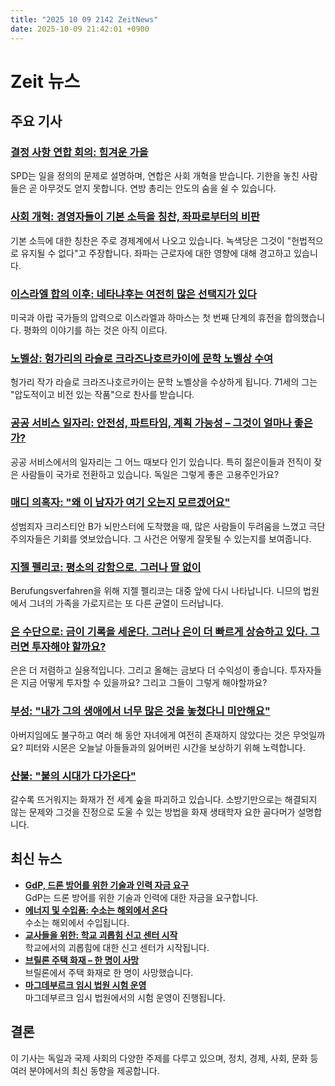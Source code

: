 ```yaml
---
title: "2025 10 09 2142 ZeitNews"
date: 2025-10-09 21:42:01 +0900
---
```


# Zeit 뉴스
## 주요 기사
### [결정 사항 연합 회의: 힘겨운 가을](https://www.zeit.de/politik/deutschland/2025-10/beschluesse-koalitionsausschuss-sozialreform-aktivrente-spd-cdu)  
 SPD는 일을 정의의 문제로 설명하며, 연합은 사회 개혁을 받습니다. 기한을 놓친 사람들은 곧 아무것도 얻지 못합니다. 연방 총리는 안도의 숨을 쉴 수 있습니다.  
### [사회 개혁: 경영자들이 기본 소득을 칭찬, 좌파로부터의 비판](https://www.zeit.de/politik/deutschland/2025-10/grundsicherung-reform-reaktionen-wirtschaftsvertreter-linke)  
 기본 소득에 대한 칭찬은 주로 경제계에서 나오고 있습니다. 녹색당은 그것이 "헌법적으로 유지될 수 없다"고 주장합니다. 좌파는 근로자에 대한 영향에 대해 경고하고 있습니다.  
### [이스라엘 합의 이후: 네타냐후는 여전히 많은 선택지가 있다](https://www.zeit.de/politik/ausland/2025-10/israel-einigung-hamas-innenpolitik-waffenruhe-benjamin-netanjahu)  
 미국과 아랍 국가들의 압력으로 이스라엘과 하마스는 첫 번째 단계의 휴전을 합의했습니다. 평화의 이야기를 하는 것은 아직 이르다.  
### [노벨상: 헝가리의 라슬로 크라즈나호르카이에 문학 노벨상 수여](https://www.zeit.de/kultur/literatur/2025-10/literaturnobelpreis-geht-an-l-szl-krasznahorkai-aus-ungarn)  
 헝가리 작가 라슬로 크라즈나호르카이는 문학 노벨상을 수상하게 됩니다. 71세의 그는 "압도적이고 비전 있는 작품"으로 찬사를 받습니다.  
### [공공 서비스 일자리: 안전성, 파트타임, 계획 가능성 – 그것이 얼마나 좋은가?](https://www.zeit.de/arbeit/2025-09/jobs-oeffentlicher-dienst-arbeit-staat-quereinsteiger-gute-arbeitgeber)  
 공공 서비스에서의 일자리는 그 어느 때보다 인기 있습니다. 특히 젊은이들과 전직이 잦은 사람들이 국가로 전환하고 있습니다. 독일은 그렇게 좋은 고용주인가요?  
### [매디 의혹자: "왜 이 남자가 여기 오는지 모르겠어요"](https://www.zeit.de/hamburg/2025-09/maddie-verdaechtiger-polizeischutz-neumuenster-evakuierung)  
 성범죄자 크리스티안 B가 뇌만스터에 도착했을 때, 많은 사람들이 두려움을 느꼈고 극단주의자들은 기회를 엿보았습니다. 그 사건은 어떻게 잘못될 수 있는지를 보여줍니다.  
### [지젤 펠리코: 평소의 강함으로. 그러나 딸 없이](https://www.zeit.de/gesellschaft/2025-10/gisele-pelicot-berufungsverfahren-nimes-tochter-caroline-darian)  
 Berufungsverfahren을 위해 지젤 펠리코는 대중 앞에 다시 나타납니다. 니므의 법원에서 그녀의 가족을 가로지르는 또 다른 균열이 드러납니다.  
### [은 수단으로: 금이 기록을 세운다. 그러나 은이 더 빠르게 상승하고 있다. 그러면 투자해야 할까요?](https://www.zeit.de/geld/2025-10/silber-wertanlage-investition-edelmetall-krise-gxe)  
 은은 더 저렴하고 실용적입니다. 그리고 올해는 금보다 더 수익성이 좋습니다. 투자자들은 지금 어떻게 투자할 수 있을까요? 그리고 그들이 그렇게 해야할까요?  
### [부성: "내가 그의 생애에서 너무 많은 것을 놓쳤다니 미안해요"](https://www.zeit.de/familie/2025-10/vaterschaft-trennung-rueckzug-zeit-kinder)  
 아버지임에도 불구하고 여러 해 동안 자녀에게 여전히 존재하지 않았다는 것은 무엇일까요? 피터와 시몬은 오늘날 아들들과의 잃어버린 시간을 보상하기 위해 노력합니다.  
### [산불: "불의 시대가 다가온다"](https://www.zeit.de/video/2025-07/waldbraende-hitze-feuer-video)  
 갈수록 뜨거워지는 화재가 전 세계 숲을 파괴하고 있습니다. 소방기만으로는 해결되지 않는 문제와 그것을 진정으로 도울 수 있는 방법을 화재 생태학자 요한 골다머가 설명합니다.  
## 최신 뉴스  
- **[GdP, 드론 방어를 위한 기술과 인력 자금 요구](https://www.zeit.de/news/2025-10/09/gdp-fordert-geld-fuer-technik-und-personal-fuer-drohnenabwehr)**  
 GdP는 드론 방어를 위한 기술과 인력에 대한 자금을 요구합니다.  
- **[에너지 및 수입품: 수소는 해외에서 온다](https://www.zeit.de/news/2025-10/09/energie-und-importgut-wasserstoff-kommt-aus-dem-ausland)**  
 수소는 해외에서 수입됩니다.  
- **[교사들을 위한: 학교 괴롭힘 신고 센터 시작](https://www.zeit.de/news/2025-10/09/fuer-lehrkraefte-meldestelle-gegen-mobbing-an-schulen-startet)**  
 학교에서의 괴롭힘에 대한 신고 센터가 시작됩니다.  
- **[브릴론 주택 화재 – 한 명이 사망](https://www.zeit.de/news/2025-10/09/wohnhausbrand-in-brilon-ein-toter-gefunden)**  
 브릴론에서 주택 화재로 한 명이 사망했습니다.  
- **[마그데부르크 임시 법원 시험 운영](https://www.zeit.de/news/2025-10/09/probelauf-im-magdeburger-interims-gerichtsgebaeude)**  
 마그데부르크 임시 법원에서의 시험 운영이 진행됩니다.  
## 결론  
이 기사는 독일과 국제 사회의 다양한 주제를 다루고 있으며, 정치, 경제, 사회, 문화 등 여러 분야에서의 최신 동향을 제공합니다.